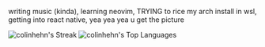 writing music (kinda), learning neovim, TRYING to rice my arch install in wsl, getting into react native, yea yea yea u get the picture

![colinhehn's Streak](https://github-readme-streak-stats.herokuapp.com/?user=colinhehn&theme=ambient_gradient&hide_border=false) ![colinhehn's Top Languages](https://github-readme-stats.vercel.app/api/top-langs/?username=colinhehn&theme=ambient_gradient&show_icons=true&hide_border=false&layout=compact)
